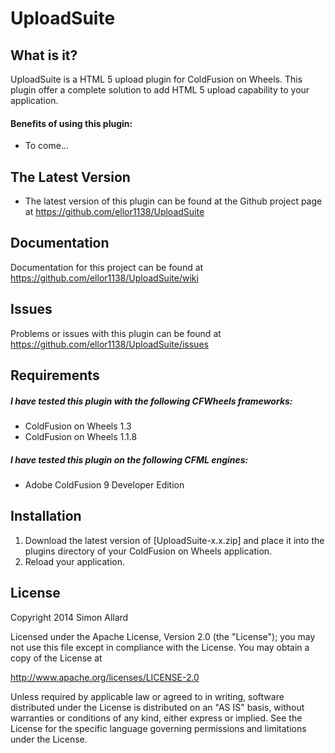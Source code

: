 # UploadSuite

## What is it?

UploadSuite is a HTML 5 upload plugin for ColdFusion on Wheels. This plugin offer a complete solution to add HTML 5 upload capability to your application.

#### Benefits of using this plugin:
* To come...

## The Latest Version
* The latest version of this plugin can be found at the Github project page at https://github.com/ellor1138/UploadSuite

## Documentation
Documentation for this project can be found at https://github.com/ellor1138/UploadSuite/wiki

## Issues
Problems or issues with this plugin can be found at https://github.com/ellor1138/UploadSuite/issues

## Requirements
##### I have tested this plugin with the following CFWheels frameworks:
* ColdFusion on Wheels 1.3
* ColdFusion on Wheels 1.1.8

##### I have tested this plugin on the following CFML engines:
* Adobe ColdFusion 9 Developer Edition

## Installation
1. Download the latest version of [UploadSuite-x.x.zip] and place it into the plugins directory of your ColdFusion on Wheels application.
2. Reload your application.

## License
Copyright 2014 Simon Allard
				
Licensed under the Apache License, Version 2.0 (the "License");
you may not use this file except in compliance with the License.
You may obtain a copy of the License at
				
http://www.apache.org/licenses/LICENSE-2.0
				
Unless required by applicable law or agreed to in writing, software
distributed under the License is distributed on an "AS IS" basis,
without warranties or conditions of any kind, either express or implied.
See the License for the specific language governing permissions and
limitations under the License.
